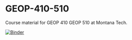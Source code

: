 # GEOP-410-510
Course material for GEOP 410 GEOP 510 at Montana Tech. 

[![Binder](https://mybinder.org/badge_logo.svg)](https://mybinder.org/v2/git/https%3A%2F%2Fgithub.com%2Ftirons%2FGEOP-410-510.git/master)
